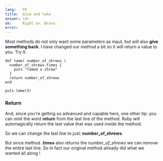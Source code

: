 ```yaml
---
lang:   FR
title:  Give and take
answer: \d+
ok:     Right on. Bravo.
error:
---
```


Most methods do not only want some parameters as input, but will also __give something back__.
I have changed our method a bit so it will return a value to you. Try it:

    def tame( number_of_shrews )
      number_of_shrews.times {
        puts "Tamed a shrew"
      }
      return number_of_shrews
    end
    
    puts tame(3)

### Return
And, since you're getting so advanced and capable here, one other tip:
you can omit the word __return__ from the last line of the method.
Ruby will automagically return the last value that was used inside the method.

So we can change the last line to just: __number\_of\_shrews__.

But since method __.times__ also returns the _number\_of\_shrews_ we can
remove the entire last line. So in fact our original method already did what we wanted all along !
